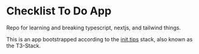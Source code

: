 # Checklist To Do App

Repo for learning and breaking typescript, nextjs, and tailwind things. 

This is an app bootstrapped according to the [init.tips](https://init.tips) stack, also known as the T3-Stack.